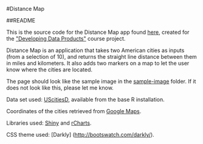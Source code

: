 #Distance Map

##README

This is the source code for the Distance Map app found [here](http://licister.shinyapps.io/distancemap), created for the ["Developing Data Products"](https://www.coursera.org/course/devdataprod) course project.


Distance Map is an application that takes two American cities as inputs (from a selection of 10), and returns the straight line distance between them in miles and kilometers. It also adds two markers on a map to let the user know where the cities are located.



The page should look like the sample image in the [sample-image](/DistanceMap/sample-image/) folder. If it does not look like this, please let me know.




Data set used: [UScitiesD](http://stat.ethz.ch/R-manual/R-devel/library/datasets/html/eurodist.html), available from the base R installation.



Coordinates of the cities retrieved from [Google Maps](https://maps.google.com).


Libraries used: [Shiny](http://shiny.rstudio.com/) and [rCharts](http://rcharts.io/).


CSS theme used: [Darkly] (http://bootswatch.com/darkly/). 


